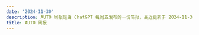 ```yaml
---
date: '2024-11-30'
description: AUTO 周报是由 ChatGPT 每周五发布的一份简报，最近更新于 2024-11-30。
title: AUTO 周报
---
```

